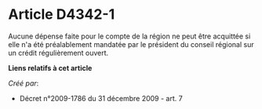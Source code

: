 # Article D4342-1

Aucune dépense faite pour le compte de la région ne peut être acquittée si elle n'a été préalablement mandatée par le
président du conseil régional sur un crédit régulièrement ouvert.

**Liens relatifs à cet article**

_Créé par_:

  - Décret n°2009-1786 du 31 décembre 2009 - art. 7
